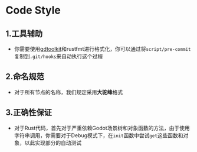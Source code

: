 # Code Style

## 1.工具辅助

- 你需要使用[gdtoolkit](https://github.com/Scony/godot-gdscript-toolkit)和rustfmt进行格式化，你可以通过将`script/pre-commit`复制到`.git/hooks`来自动执行这个过程

## 2.命名规范

- 对于所有节点的名称，我们规定采用**大驼峰**格式

## 3.正确性保证

- 对于Rust代码，首先对于严重依赖Godot场景树和对象函数的方法，由于使用字符串调用，你需要对于Debug模式下，在`init`函数中尝试`get`这些函数和对象，以此实现部分的自动测试
